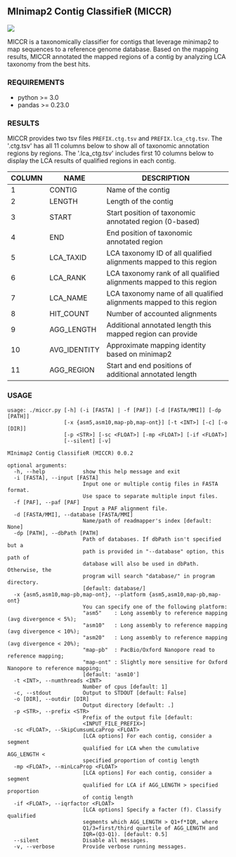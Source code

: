 ## MInimap2 Contig ClassifieR (MICCR)
<img src="https://travis-ci.com/poeli/miccr.svg?token=QvCswYmjHRsU25fyM8iG&branch=master">

MICCR is a taxonomically classifier for contigs that leverage minimap2 to map sequences to a reference genome database.
Based on the mapping results, MICCR annotated the mapped regions of a contig by analyzing LCA taxonomy from the best hits.

### REQUIREMENTS
* python >= 3.0
* pandas >= 0.23.0

### RESULTS

MICCR provides two tsv files `PREFIX.ctg.tsv` and `PREFIX.lca_ctg.tsv`.
The '.ctg.tsv' has all 11 columns below to show all of taxonomic annotation regions by regions.
The '.lca_ctg.tsv' includes first 10 columns below to display the LCA results of qualified regions in each contig.

| COLUMN | NAME         | DESCRIPTION                                                         |
|--------|--------------|---------------------------------------------------------------------|
| 1      | CONTIG       | Name of the contig                                                  |
| 2      | LENGTH       | Length of the contig                                                |
| 3      | START        | Start position of taxonomic annotated region (0-based)              |
| 4      | END          | End position of taxonomic annotated region                          |
| 5      | LCA_TAXID    | LCA taxonomy ID of all qualified alignments mapped to this region   |
| 6      | LCA_RANK     | LCA taxonomy rank of all qualified alignments mapped to this region |
| 7      | LCA_NAME     | LCA taxonomy name of all qualified alignments mapped to this region |
| 8      | HIT_COUNT    | Number of accounted alignments                                      |
| 9      | AGG_LENGTH   | Additional annotated length this mapped region can provide          |
| 10     | AVG_IDENTITY | Approximate mapping identity based on minimap2                      |
| 11     | AGG_REGION   | Start and end positions of additional annotated length              |

### USAGE
```
usage: ./miccr.py [-h] (-i [FASTA] | -f [PAF]) [-d [FASTA/MMI]] [-dp [PATH]]
                  [-x {asm5,asm10,map-pb,map-ont}] [-t <INT>] [-c] [-o [DIR]]
                  [-p <STR>] [-sc <FLOAT>] [-mp <FLOAT>] [-if <FLOAT>]
                  [--silent] [-v]

MInimap2 Contig ClassifieR (MICCR) 0.0.2

optional arguments:
  -h, --help            show this help message and exit
  -i [FASTA], --input [FASTA]
                        Input one or multiple contig files in FASTA format.
                        Use space to separate multiple input files.
  -f [PAF], --paf [PAF]
                        Input a PAF alignment file.
  -d [FASTA/MMI], --database [FASTA/MMI]
                        Name/path of readmapper's index [default: None]
  -dp [PATH], --dbPath [PATH]
                        Path of databases. If dbPath isn't specified but a
                        path is provided in "--database" option, this path of
                        database will also be used in dbPath. Otherwise, the
                        program will search "database/" in program directory.
                        [default: database/]
  -x {asm5,asm10,map-pb,map-ont}, --platform {asm5,asm10,map-pb,map-ont}
                        You can specify one of the following platform:
                        "asm5"    : Long assembly to reference mapping (avg divergence < 5%);
                        "asm10"   : Long assembly to reference mapping (avg divergence < 10%);
                        "asm20"   : Long assembly to reference mapping (avg divergence < 20%);
                        "map-pb"  : PacBio/Oxford Nanopore read to reference mapping;
                        "map-ont" : Slightly more sensitive for Oxford Nanopore to reference mapping;
                        [default: 'asm10']
  -t <INT>, --numthreads <INT>
                        Number of cpus [default: 1]
  -c, --stdout          Output to STDOUT [default: False]
  -o [DIR], --outdir [DIR]
                        Output directory [default: .]
  -p <STR>, --prefix <STR>
                        Prefix of the output file [default:
                        <INPUT_FILE_PREFIX>]
  -sc <FLOAT>, --SkipCumsumLcaProp <FLOAT>
                        [LCA options] For each contig, consider a segment
                        qualified for LCA when the cumulative AGG_LENGTH <
                        specified proportion of contig length
  -mp <FLOAT>, --minLcaProp <FLOAT>
                        [LCA options] For each contig, consider a segment
                        qualified for LCA if AGG_LENGTH > specified proportion
                        of contig length
  -if <FLOAT>, --iqrfactor <FLOAT>
                        [LCA options] Specify a facter (f). Classify qualified
                        segments which AGG_LENGTH > Q1+f*IQR, where
                        Q1/3=first/third quartile of AGG_LENGTH and
                        IQR=(Q3-Q1). [default: 0.5]
  --silent              Disable all messages.
  -v, --verbose         Provide verbose running messages.
```
